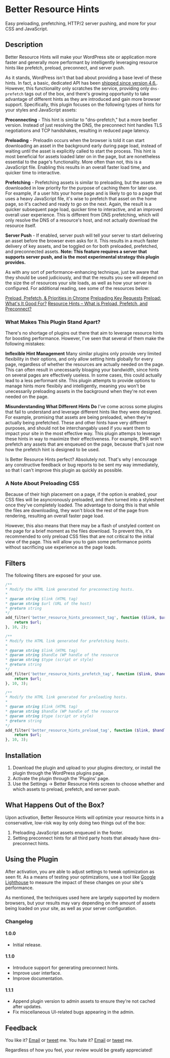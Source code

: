 # Better Resource Hints
Easy preloading, prefetching, HTTP/2 server pushing, and more for your CSS and JavaScript.

## Description
Better Resource Hints will make your WordPress site or application more faster and generally more performant by intelligently leveraging resource hints like prefetch, preload, preconnect, and server push.

As it stands, WordPress isn't that bad about providing a base level of these hints. In fact, a basic, dedicated API has been [shipped since version 4.6.](https://make.wordpress.org/core/2016/07/06/resource-hints-in-4-6/). However, this functionality only scratches the service, providing only `dns-prefetch` tags out of the box, and there's growing opportunity to take advantage of different hints as they are introduced and gain more browser support. Specifically, this plugin focuses on the following types of hints for your styles and JavaScript assets:

**Preconnecting** - This hint is similar to "dns-prefetch," but a more beefier version. Instead of just resolving the DNS, the preconnect hint handles TLS negotiations and TCP handshakes, resulting in reduced page latency. 

**Preloading** - Preloadin occurs when the browser is told it can start downloading an asset in the background early during page load, instead of waiting until the asset is explicitly called to start the process. This hint is most beneficial for assets loaded later on in the page, but are nonetheless essential to the page's functionality. More often than not, this is a JavaScript file. Enabling this results in an overall faster load time, and quicker time to interactive.

**Prefetching** - Prefetching assets is similar to preloading, but the assets are downloaded in low priority for the purpose of caching them for later use. For example, if a user hits your home page and is likely to go to a page that uses a heavy JavaScript file, it's wise to prefetch that asset on the home page, so it's cached and ready to go on the next. Again, the result is a quicker subsequent page load, quicker time to interactive, and an improved overall user experience. This is different from DNS prefetching, which will only resolve the DNS of a resource's host, and not actually download the resource itself.

**Server Push** - If enabled, server push will tell your server to start delivering an asset before the browser even asks for it. This results in a much faster delivery of key assets, and be toggled on for both preloaded, prefetched, and preconnected assets. **Note: This feature requires a server that supports server push, and is the most experimental strategy this plugin provides.**

As with any sort of performance-enhancing technique, just be aware that they should be used judiciously, and that the results you see will depend on the size the of resources your site loads, as well as how your server is configured. For additional reading, see some of the resources below:

[Preload, Prefetch, & Priorities in Chrome](https://medium.com/reloading/preload-prefetch-and-priorities-in-chrome-776165961bbf)
[Preloading Key Requests](https://developers.google.com/web/tools/lighthouse/audits/preload)
[Preload: What's It Good For?](https://www.smashingmagazine.com/2016/02/preload-what-is-it-good-for/)
[Resource Hints – What is Preload, Prefetch, and Preconnect?](https://www.keycdn.com/blog/resource-hints/)

### What Makes This Plugin Stand Apart?
There's no shortage of plugins out there that aim to leverage resource hints for boosting performance. However, I've seen that several of them make the following mistakes:

**Inflexible Hint Management** Many similar plugins only provide very limited flexibility in their options, and only allow setting hints globally for every page, regardless of whether the resources are actually needed on the page. This can often result in unecessarily bloaging your bandwidth, since hints on several pages are effectively useless. In some cases, this could actually lead to a less performant site. This plugin attempts to provide options to manage hints more flexibily and intelligently, meaning you won't be unecessarily preloading assets in the background when they're not even needed on the page. 

**Misunderstanding What Different Hints Do** I've come across some plugins that fail to understand and leverage different hints like they were designed. For example, promising that assets are being preloaded, when they're actually being prefetched. These and other hints have very different purposes, and should not be interchangably used if you want them to impact your site in the most effective way. This plugin attemps to leverage these hints in way to maximize their effectiveness. For example, BHR won't prefetch any assets that are enqueued on the page, because that's just now how the prefetch hint is designed to be used.

Is Better Resource Hints perfect? Absolutely not. That's why I encourage any constructive feedback or bug reports to be sent my way immediately, so that I can't improve this plugin as quickly as possible. 

### A Note About Preloading CSS

Because of their high placement on a page, if the option is enabled, your CSS files will be asyncronously preloaded, and _then_ turned into a stylesheet once they've completely loaded. The advantage to doing this is that while the files are downloading, they won't block the rest of the page from rendering, resulting an overall faster page load.

However, this also means that there may be a flash of unstyled content on the page for a brief moment as the files download. To prevent this, it's recommended to only preload CSS files that are not critical to the initial view of the page. This will allow you to gain some performance points without sacrificing use experience as the page loads.

## Filters

The following filters are exposed for your use.

```php
/**
* Modify the HTML link generated for preconnecting hosts.
*
* @param string $link (HTML tag)
* @param string $url (URL of the host)
* @return string
*/
add_filter('better_resource_hints_preconnect_tag', function ($link, $url) {
	return $url;
}, 10, 2);
```

```php
/**
* Modify the HTML link generated for prefetching hosts.
*
* @param string $link (HTML tag)
* @param string $handle (WP handle of the resource
* @param string $type (script or style)
* @return string
*/
add_filter('better_resource_hints_prefetch_tag', function ($link, $handle, $type) {
	return $url;
}, 10, 3);
```

```php
/**
* Modify the HTML link generated for preloading hosts.
*
* @param string $link (HTML tag)
* @param string $handle (WP handle of the resource
* @param string $type (script or style)
* @return string
*/
add_filter('better_resource_hints_preload_tag', function ($link, $handle, $type) {
	return $url;
}, 10, 3);
```

## Installation
1. Download the plugin and upload to your plugins directory, or install the plugin through the WordPress plugins page.
2. Activate the plugin through the 'Plugins' page.
3. Use the Settings -> Better Resource Hints screen to choose whether and which assets to preload, prefetch, and server push.

## What Happens Out of the Box?
Upon activation, Better Resource Hints will optimize your resource hints in a conservative, low-risk way by only doing two things out of the box:

1. Preloading JavaScript assets enqueued in the footer.
2. Setting preconnect hints for all third party hosts that already have dns-preconnect hints.

## Using the Plugin

After activation, you are able to adjust settings to tweak optimization as seen fit. As a means of testing your optimizations, use a tool like [Google Lighthouse](https://developers.google.com/web/tools/lighthouse/) to measure the impact of these changes on your site's performance.

As mentioned, the techniques used here are largely supported by modern browsers, but your results may vary depending on the amount of assets being loaded on your site, as well as your server configuration.

### Changelog

#### 1.0.0
* Initial release.

#### 1.1.0
* Introduce support for generating preconnect hints. 
* Improve user interface. 
* Improve documentation.

#### 1.1.1
* Append plugin version to admin assets to ensure they're not cached after updates.
* Fix miscellaneous UI-related bugs appearing in the admin.

## Feedback
You like it? [Email](mailto:alex@macarthur.me) or [tweet](http://www.twitter.com/amacarthur) me. You hate it? [Email](mailto:alex@macarthur.me) or [tweet](http://www.twitter.com/amacarthur) me.

Regardless of how you feel, your review would be greatly appreciated!
